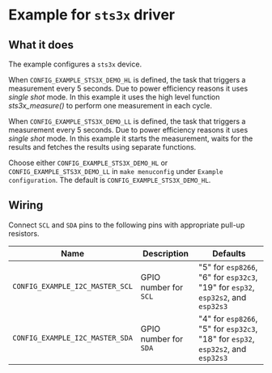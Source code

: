 # Example for `sts3x` driver

## What it does

The example configures a `sts3x` device.

When `CONFIG_EXAMPLE_STS3X_DEMO_HL` is defined, the task that triggers a
measurement every 5 seconds. Due to power efficiency reasons it uses *single
shot* mode. In this example it uses the high level function *sts3x_measure()* to
perform one measurement in each cycle.

When `CONFIG_EXAMPLE_STS3X_DEMO_LL` is defined, the task that triggers a
measurement every 5 seconds. Due to power efficiency reasons it uses *single
shot* mode. In this example it starts the measurement, waits for the results
and fetches the results using separate functions.

Choose either `CONFIG_EXAMPLE_STS3X_DEMO_HL` or `CONFIG_EXAMPLE_STS3X_DEMO_LL`
in `make menuconfig` under `Example configuration`. The default is
`CONFIG_EXAMPLE_STS3X_DEMO_HL`.

## Wiring


Connect `SCL` and `SDA` pins to the following pins with appropriate pull-up
resistors.

| Name | Description | Defaults |
|------|-------------|----------|
| `CONFIG_EXAMPLE_I2C_MASTER_SCL` | GPIO number for `SCL` | "5" for `esp8266`, "6" for `esp32c3`, "19" for `esp32`, `esp32s2`, and `esp32s3` |
| `CONFIG_EXAMPLE_I2C_MASTER_SDA` | GPIO number for `SDA` | "4" for `esp8266`, "5" for `esp32c3`, "18" for `esp32`, `esp32s2`, and `esp32s3` |
